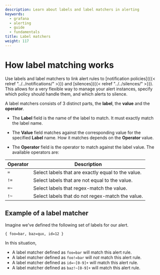 ```yaml
---
description: Learn about labels and label matchers in alerting
keywords:
  - grafana
  - alerting
  - guide
  - fundamentals
title: Label matchers
weight: 117
---
```


# How label matching works

Use labels and label matchers to link alert rules to [notification policies]({{< relref "../../notifications/" >}}) and [silences]({{< relref "../../silences/" >}}). This allows for a very flexible way to manage your alert instances, specify which policy should handle them, and which alerts to silence.

A label matchers consists of 3 distinct parts, the **label**, the **value** and the **operator**.

- The **Label** field is the name of the label to match. It must exactly match the label name.

- The **Value** field matches against the corresponding value for the specified **Label** name. How it matches depends on the **Operator** value.

- The **Operator** field is the operator to match against the label value. The available operators are:

| Operator | Description                                        |
| -------- | -------------------------------------------------- |
| `=`      | Select labels that are exactly equal to the value. |
| `!=`     | Select labels that are not equal to the value.     |
| `=~`     | Select labels that regex-match the value.          |
| `!~`     | Select labels that do not regex-match the value.   |

## Example of a label matcher

Imagine we've defined the following set of labels for our alert.

`{ foo=bar, baz=qux, id=12 }`

In this situation,

- A label matcher defined as `foo=bar` will match this alert rule.
- A label matcher defined as `foo!=bar` will _not_ match this alert rule.
- A label matcher defined as `id=~[0-9]+` will match this alert rule.
- A label matcher defined as `baz!~[0-9]+` will match this alert rule.

